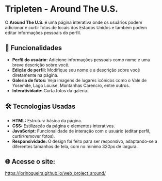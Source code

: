 # Tripleten - Around The U.S.

O **Around The U.S.** é uma página interativa onde os usuários podem adicionar e curtir fotos de locais dos Estados Unidos e também podem editar informações pessoais do perfil.

## 🚀 Funcionalidades

- **Perfil do usuário:** Adicione informações pessoais como nome e uma breve descrição sobre você.
- **Edição de perfil:** Modifique seu nome e a descrição sobre você diretamente na página.
- **Galeria de fotos:** Veja imagens de lugares icônicos como o Vale de Yosemite, Lago Louise, Montanhas Carencro, entre outros.
- **Interatividade:** Curta fotos da galeria.

## 🛠️ Tecnologias Usadas

- **HTML:** Estrutura básica da página.
- **CSS:** Estilização da página e elementos interativos.
- **JavaScript:** Funcionalidade de interação com o usuário (editar perfil, curtir/remover fotos).
- **Responsividade:** O design foi feito para ser responsivo, adaptando-se a diferentes tamanhos de tela, com no mínimo 320px de largura.

## 🌐 Acesse o site:
https://lorinogueira.github.io/web_project_around/
